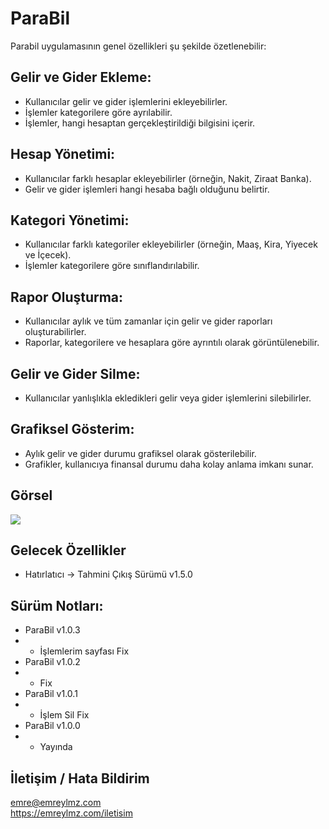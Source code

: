 # ParaBil

Parabil uygulamasının genel özellikleri şu şekilde özetlenebilir:

## Gelir ve Gider Ekleme:
- Kullanıcılar gelir ve gider işlemlerini ekleyebilirler.
- İşlemler kategorilere göre ayrılabilir.
- İşlemler, hangi hesaptan gerçekleştirildiği bilgisini içerir.

## Hesap Yönetimi:
- Kullanıcılar farklı hesaplar ekleyebilirler (örneğin, Nakit, Ziraat Banka).
- Gelir ve gider işlemleri hangi hesaba bağlı olduğunu belirtir.

## Kategori Yönetimi:
- Kullanıcılar farklı kategoriler ekleyebilirler (örneğin, Maaş, Kira, Yiyecek ve İçecek).
- İşlemler kategorilere göre sınıflandırılabilir.

## Rapor Oluşturma:
- Kullanıcılar aylık ve tüm zamanlar için gelir ve gider raporları oluşturabilirler.
- Raporlar, kategorilere ve hesaplara göre ayrıntılı olarak görüntülenebilir.

## Gelir ve Gider Silme:
- Kullanıcılar yanlışlıkla ekledikleri gelir veya gider işlemlerini silebilirler.

## Grafiksel Gösterim:
- Aylık gelir ve gider durumu grafiksel olarak gösterilebilir.
- Grafikler, kullanıcıya finansal durumu daha kolay anlama imkanı sunar.

## Görsel
![](https://i.hizliresim.com/7e0evmb.PNG)

## Gelecek Özellikler

- Hatırlatıcı -> Tahmini Çıkış Sürümü v1.5.0
  


## Sürüm Notları: 

- ParaBil v1.0.3
- - İşlemlerim sayfası Fix
- ParaBil v1.0.2
- - Fix 
- ParaBil v1.0.1
- - İşlem Sil Fix
- ParaBil v1.0.0
- - Yayında



## İletişim / Hata Bildirim
emre@emreylmz.com <br>
https://emreylmz.com/iletisim <br>
